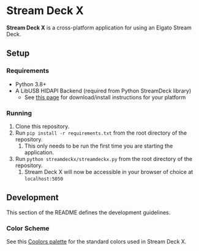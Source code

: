 # Stream Deck X
**Stream Deck X** is a cross-platform application for using an Elgato Stream Deck.

## Setup
### Requirements
* Python 3.8+
* A LibUSB HIDAPI Backend (required from Python StreamDeck library)
    * See [this page](https://python-elgato-streamdeck.readthedocs.io/en/stable/pages/backend_libusb_hidapi.html) for download/install instructions for your platform
  
### Running
1. Clone this repository.
1. Run `pip install -r requirements.txt` from the root directory of the repository.
   1. This only needs to be run the first time you are starting the application.
1. Run `python streamdeckx/streamdeckx.py` from the root directory of the repository.
    1. Stream Deck X will now be accessible in your browser of choice at `localhost:5050`

## Development
This section of the README defines the development guidelines.

### Color Scheme
See this [Coolors palette](https://coolors.co/2b2d42-8d99ae-fafded-152815-f18f01) for the standard colors used in Stream Deck X.